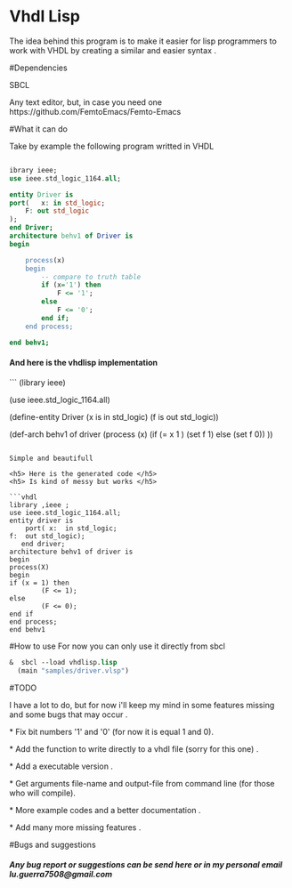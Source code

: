 # Vhdl Lisp 


<p> The idea behind this program is to make it easier for lisp programmers to work with VHDL by creating a similar and easier syntax .



#Dependencies

<p> SBCL 
<p> Any text editor, but, in case you need one https://github.com/FemtoEmacs/Femto-Emacs


#What it can do 

Take by example the following program writted in VHDL 

```vhdl

ibrary ieee;
use ieee.std_logic_1164.all;

entity Driver is
port(	x: in std_logic;
	F: out std_logic
);
end Driver;  
architecture behv1 of Driver is
begin

    process(x)
    begin
        -- compare to truth table
        if (x='1') then
            F <= '1';
        else
            F <= '0';
        end if;
    end process;

end behv1;
```
<h4> And here is the vhdlisp implementation </h4> 
```
(library ieee)

(use ieee.std_logic_1164.all)

(define-entity Driver
         (x is in std_logic)
         (f is out std_logic))

(def-arch behv1 of driver
     (process (x)
          (if (= x 1 )
             (set f 1)
           else
             (set f 0)) ))

```

Simple and beautifull

<h5> Here is the generated code </h5>  
<h5> Is kind of messy but works </h5>

```vhdl
library ,ieee ;
use ieee.std_logic_1164.all;
entity driver is
    port( x:  in std_logic;
f:  out std_logic); 
   end driver;
architecture behv1 of driver is
begin
process(X)
begin
if (x = 1) then
        (F <= 1);
else 
        (F <= 0);
end if
end process;
end behv1

```
#How to use
  For now you can only use it directly from sbcl 
```lisp 
&  sbcl --load vhdlisp.lisp
  (main "samples/driver.vlsp") 

```

#TODO 

I have a lot to do, but for now i'll keep my mind in some features missing and some bugs that may occur .

<p> * Fix bit numbers '1' and '0' (for now it is equal 1 and 0). 
<p> * Add the function to write directly to a vhdl file (sorry for this one) .
<p> * Add a executable version . 
<p> * Get arguments file-name and output-file from command line (for those who will compile).
<p> * More example codes and a better documentation . 
<p> * Add many more missing  features .

#Bugs and suggestions 

<h5> Any bug report or suggestions can be send here or in my personal email lu.guerra7508@gmail.com </h5> 
